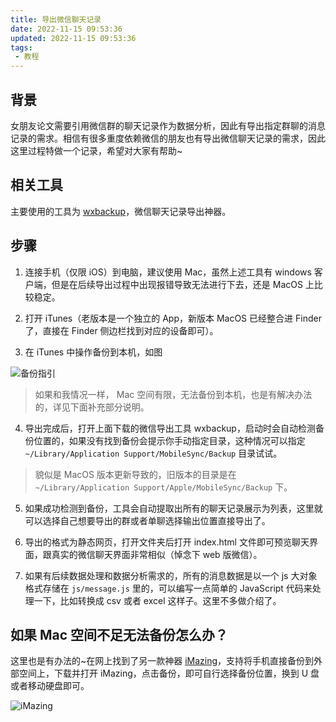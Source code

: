 ```yaml
---
title: 导出微信聊天记录
date: 2022-11-15 09:53:36
updated: 2022-11-15 09:53:36
tags:
 - 教程
---
```


## 背景

  女朋友论文需要引用微信群的聊天记录作为数据分析，因此有导出指定群聊的消息记录的需求。相信有很多重度依赖微信的朋友也有导出微信聊天记录的需求，因此这里过程特做一个记录，希望对大家有帮助~

<!-- more -->

## 相关工具

  主要使用的工具为 [wxbackup](http://wxbackup.imxfd.com/)，微信聊天记录导出神器。

## 步骤

1. 连接手机（仅限 iOS）到电脑，建议使用 Mac，虽然上述工具有 windows 客户端，但是在后续导出过程中出现报错导致无法进行下去，还是 MacOS 上比较稳定。

2. 打开 iTunes（老版本是一个独立的 App，新版本 MacOS 已经整合进 Finder 了，直接在 Finder 侧边栏找到对应的设备即可）。

3. 在 iTunes 中操作备份到本机，如图

![备份指引](https://xiaohaoxing-1257815318.cos.ap-chengdu.myqcloud.com/%E5%A4%87%E4%BB%BD%E6%8C%87%E5%BC%95.png)
 > 如果和我情况一样， Mac 空间有限，无法备份到本机，也是有解决办法的，详见下面补充部分说明。

4. 导出完成后，打开上面下载的微信导出工具 wxbackup，启动时会自动检测备份位置的，如果没有找到备份会提示你手动指定目录，这种情况可以指定 `~/Library/Application Support/MobileSync/Backup` 目录试试。

 > 貌似是 MacOS 版本更新导致的，旧版本的目录是在 `~/Library/Application Support/Apple/MobileSync/Backup` 下。

5.  如果成功检测到备份，工具会自动提取出所有的聊天记录展示为列表，这里就可以选择自己想要导出的群或者单聊选择输出位置直接导出了。

6.  导出的格式为静态网页，打开文件夹后打开 index.html 文件即可预览聊天界面，跟真实的微信聊天界面非常相似（悼念下 web 版微信）。

7. 如果有后续数据处理和数据分析需求的，所有的消息数据是以一个 js 大对象格式存储在 `js/message.js` 里的，可以编写一点简单的 JavaScript 代码来处理一下，比如转换成 csv 或者 excel 这样子。这里不多做介绍了。


## 如果 Mac 空间不足无法备份怎么办？

  这里也是有办法的~在网上找到了另一款神器 [iMazing](https://imazing.com/)，支持将手机直接备份到外部空间上，下载并打开 iMazing，点击备份，即可自行选择备份位置，换到 U 盘或者移动硬盘即可。

![iMazing](https://xiaohaoxing-1257815318.cos.ap-chengdu.myqcloud.com/iMazing.png)
